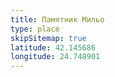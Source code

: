 ```yaml
---
title: Памятник Мильо
type: place
skipSitemap: true
latitude: 42.145686
longitude: 24.748901
---
```

